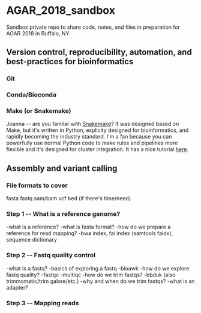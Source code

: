 # AGAR_2018_sandbox

Sandbox private repo to share code, notes, and files in preparation for AGAR 2018 in Buffalo, NY

## Version control, reproducibility, automation, and best-practices for bioinformatics
### Git

### Conda/Bioconda

### Make (or Snakemake)
Joanna -- are you familar with [Snakemake](https://snakemake.readthedocs.io/en/stable/)? It was designed based on Make, but it's written in Python, explicity designed for bioinformatics, and rapidly becoming the industry standard. I'm a fan because you can powerfully use normal Python code to make rules and pipelines more flexible and it's designed for cluster integration. It has a nice tutorial [here](https://snakemake.readthedocs.io/en/stable/tutorial/tutorial.html).

## Assembly and variant calling
### File formats to cover
fasta
fastq
sam/bam
vcf
bed (if there's time/need)

### Step 1 -- What is a reference genome?
-what is a reference?
-what is fasta format?
-how do we prepare a reference for read mapping?
  -bwa index, fai index (samtools faidx), sequence dictionary

### Step 2 -- Fastq quality control
-what is a fastq?
-basics of exploring a fastq
  -bioawk
-how do we explore fastq quality?
  -fastqc
  -multiqc
-how do we trim fastqs?
  -bbduk (also trimmomatic/trim galore/etc.)
  -why and when do we trim fastqs?
    -what is an adapter?

### Step 3 -- Mapping reads
 



